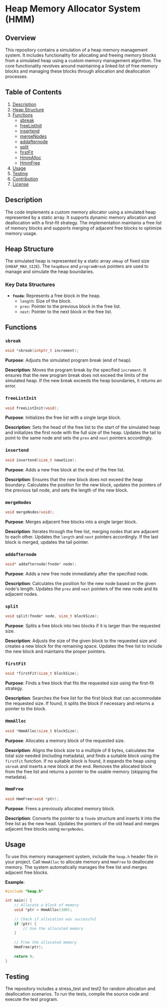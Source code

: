 # Heap Memory Allocator System (HMM)

## Overview

This repository contains a simulation of a heap memory management system. It includes functionality for allocating and freeing memory blocks from a simulated heap using a custom memory management algorithm. The core functionality revolves around maintaining a linked list of free memory blocks and managing these blocks through allocation and deallocation processes.

## Table of Contents

1. [Description](#description)
2. [Heap Structure](#heap-structure)
3. [Functions](#functions)
    - [sbreak](#sbreak)
    - [freeListInit](#freelistinit)
    - [insertend](#insertend)
    - [mergeNodes](#mergenodes)
    - [addafternode](#addafternode)
    - [split](#split)
    - [firstFit](#firstfit)
    - [HmmAlloc](#hmalloc)
    - [HmmFree](#hmfree)
4. [Usage](#usage)
5. [Testing](#testing)
6. [Contribution](#contribution)
7. [License](#license)

## Description

The code implements a custom memory allocator using a simulated heap represented by a static array. It supports dynamic memory allocation and deallocation with a first-fit strategy. The implementation maintains a free list of memory blocks and supports merging of adjacent free blocks to optimize memory usage.

## Heap Structure

The simulated heap is represented by a static array `vHeap` of fixed size (`VHEAP_MAX_SIZE`). The `heapBase` and `programBreak` pointers are used to manage and simulate the heap boundaries. 

### Key Data Structures

- **`fnode`**: Represents a free block in the heap.
    - `length`: Size of the block.
    - `prev`: Pointer to the previous block in the free list.
    - `next`: Pointer to the next block in the free list.

## Functions

### `sbreak`

```c
void *sbreak(intptr_t increment);
```

**Purpose**: Adjusts the simulated program break (end of heap).

**Description**: Moves the program break by the specified `increment`. It ensures that the new program break does not exceed the limits of the simulated heap. If the new break exceeds the heap boundaries, it returns an error.

### `freeListInit`

```c
void freeListInit(void);
```

**Purpose**: Initializes the free list with a single large block.

**Description**: Sets the head of the free list to the start of the simulated heap and initializes the first node with the full size of the heap. Updates the tail to point to the same node and sets the `prev` and `next` pointers accordingly.

### `insertend`

```c
void insertend(size_t neweSize);
```

**Purpose**: Adds a new free block at the end of the free list.

**Description**: Ensures that the new block does not exceed the heap boundary. Calculates the position for the new block, updates the pointers of the previous tail node, and sets the length of the new block. 

### `mergeNodes`

```c
void mergeNodes(void);
```

**Purpose**: Merges adjacent free blocks into a single larger block.

**Description**: Iterates through the free list, merging nodes that are adjacent to each other. Updates the `length` and `next` pointers accordingly. If the last block is merged, updates the tail pointer.

### `addafternode`

```c
void* addafternode(fnode* node);
```

**Purpose**: Adds a new free node immediately after the specified node.

**Description**: Calculates the position for the new node based on the given node's length. Updates the `prev` and `next` pointers of the new node and its adjacent nodes.

### `split`

```c
void split(fnode* node, size_t blockSize);
```

**Purpose**: Splits a free block into two blocks if it is larger than the requested size.

**Description**: Adjusts the size of the given block to the requested size and creates a new block for the remaining space. Updates the free list to include the new block and maintains the proper pointers.

### `firstFit`

```c
void *firstFit(size_t blockSize);
```

**Purpose**: Finds a free block that fits the requested size using the first-fit strategy.

**Description**: Searches the free list for the first block that can accommodate the requested size. If found, it splits the block if necessary and returns a pointer to the block.

### `HmmAlloc`

```c
void *HmmAlloc(size_t blockSize);
```

**Purpose**: Allocates a memory block of the requested size.

**Description**: Aligns the block size to a multiple of 8 bytes, calculates the total size needed (including metadata), and finds a suitable block using the `firstFit` function. If no suitable block is found, it expands the heap using `sbreak` and inserts a new block at the end. Removes the allocated block from the free list and returns a pointer to the usable memory (skipping the metadata).

### `HmmFree`

```c
void HmmFree(void *ptr);
```

**Purpose**: Frees a previously allocated memory block.

**Description**: Converts the pointer to a `fnode` structure and inserts it into the free list as the new head. Updates the pointers of the old head and merges adjacent free blocks using `mergeNodes`.

## Usage

To use this memory management system, include the `heap.h` header file in your project. Call `HmmAlloc` to allocate memory and `HmmFree` to deallocate memory. The system automatically manages the free list and merges adjacent free blocks.

**Example**:

```c
#include "heap.h"

int main() {
    // Allocate a block of memory
    void *ptr = HmmAlloc(100);
    
    // Check if allocation was successful
    if (ptr) {
        // Use the allocated memory
    }
    
    // Free the allocated memory
    HmmFree(ptr);
    
    return 0;
}
```

## Testing

The repository includes a stress_test and test2 for random allocation and deallocation scenarios. To run the tests, compile the source code and execute the test program.
